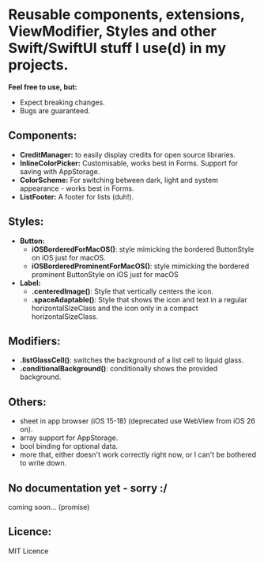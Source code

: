 # Reusable components, extensions, ViewModifier, Styles and other Swift/SwiftUI stuff I use(d) in my projects.

**Feel free to use, but:**
* Expect breaking changes. 
* Bugs are guaranteed.

## Components: 
* **CreditManager:** to easily display credits for open source libraries.
* **InlineColorPicker:** Customisable, works best in Forms. Support for saving with AppStorage.
* **ColorScheme:** For switching between dark, light and system appearance - works best in Forms.
* **ListFooter:** A footer for lists (duh!).

## Styles: 
* **Button:**
    * **iOSBorderedForMacOS()**: style mimicking the bordered ButtonStyle on iOS just for macOS.
    * **iOSBorderedProminentForMacOS()**: style mimicking the bordered prominent ButtonStyle on iOS just for macOS
* **Label:**
    * **.centeredImage()**: Style that vertically centers the icon.
    * **.spaceAdaptable()**: Style that shows the icon and text in a regular horizontalSizeClass and the icon only in a compact horizontalSizeClass.

## Modifiers:
* **.listGlassCell()**: switches the background of a list cell to liquid glass.
* **.conditionalBackground()**: conditionally shows the provided background.

## Others:
* sheet in app browser (iOS 15-18) (deprecated use WebView from iOS 26 on).
* array support for AppStorage.
* bool binding for optional data.
* more that, either doesn't work correctly right now, or I can't be bothered to write down.

## No documentation yet - sorry :/
coming soon... (promise)

## Licence:
MIT Licence
